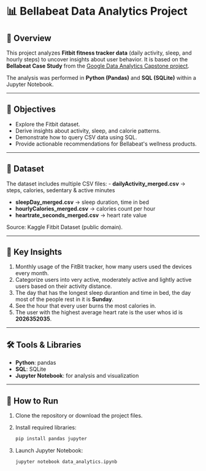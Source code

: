 # 📊 Bellabeat Data Analytics Project

## 📌 Overview

This project analyzes **Fitbit fitness tracker data** (daily activity,
sleep, and hourly steps) to uncover insights about user behavior.
It is based on the **Bellabeat Case Study** from the [Google Data
Analytics Capstone
project](https://www.kaggle.com/datasets/arashnic/fitbit).

The analysis was performed in **Python (Pandas)**
and **SQL (SQLite)** within a Jupyter Notebook.

------------------------------------------------------------------------

## 🎯 Objectives

-   Explore the Fitbit dataset.
-   Derive insights about activity, sleep, and calorie patterns.
-   Demonstrate how to query CSV data using SQL.
-   Provide actionable recommendations for Bellabeat's wellness
    products.

------------------------------------------------------------------------

## 📂 Dataset

The dataset includes multiple CSV files: - **dailyActivity_merged.csv** →
steps, calories, sedentary & active minutes
- **sleepDay_merged.csv** → sleep duration, time in bed
- **hourlyCalories_merged.csv** → calories count per hour
- **heartrate_seconds_merged.csv** →  heart rate value 

Source: Kaggle Fitbit Dataset (public domain).

------------------------------------------------------------------------

## 🔎 Key Insights

1.  Monthly usage of the FitBit tracker, how many users used the devices every month.
2.  Categorize users into very active, moderately active and lightly active users based on their activity distance.
3.  The day that has the longest sleep durantion and time in bed, the day most of the people rest in it is **Sunday**.
4.  See the hour that every user burns the most calories in.
5.  The user with the highest average heart rate is the user whos id is **2026352035**.

------------------------------------------------------------------------

## 🛠️ Tools & Libraries

-   **Python**: pandas
-   **SQL**: SQLite
-   **Jupyter Notebook**: for analysis and visualization

------------------------------------------------------------------------

## 🚀 How to Run

1.  Clone the repository or download the project files.

2.  Install required libraries:

    ``` bash
    pip install pandas jupyter
    ```

3.  Launch Jupyter Notebook:

    ``` bash
    jupyter notebook data_analytics.ipynb
    ```
    ```


